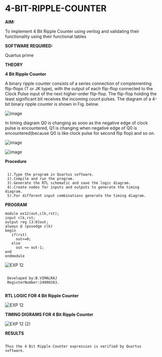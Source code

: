 # 4-BIT-RIPPLE-COUNTER

**AIM:**

To implement  4 Bit Ripple Counter using verilog and validating their functionality using their functional tables

**SOFTWARE REQUIRED:**

Quartus prime

**THEORY**

**4 Bit Ripple Counter**

A binary ripple counter consists of a series connection of complementing flip-flops (T or JK type), with the output of each flip-flop connected to the Clock Pulse input of the next higher-order flip-flop. The flip-flop holding the least significant bit receives the incoming count pulses. The diagram of a 4-bit binary ripple counter is shown in Fig. below.

![image](https://github.com/naavaneetha/4-BIT-RIPPLE-COUNTER/assets/154305477/cb4b74d4-31ab-4359-95d0-d22e67daba13)

In timing diagram Q0 is changing as soon as the negative edge of clock pulse is encountered, Q1 is changing when negative edge of Q0 is encountered(because Q0 is like clock pulse for second flip flop) and so on.

![image](https://github.com/naavaneetha/4-BIT-RIPPLE-COUNTER/assets/154305477/a573a7d6-014e-4e54-93e6-e2ac9530960b)

![image](https://github.com/naavaneetha/4-BIT-RIPPLE-COUNTER/assets/154305477/85e1958a-2fc1-49bb-9a9f-d58ccbf3663c)

**Procedure**

```

 1).Type the program in Quartus software.
 2).Compile and run the program.
 3).Generate the RTL schematic and save the logic diagram.
 4).Create nodes for inputs and outputs to generate the timing diagram.
 5).For different input combinations generate the timing diagram.

```

**PROGRAM**

```
module ex12(out,clk,rst);
input clk,rst;
output reg [3:0]out;
always @ (posedge clk)
begin
   if(rst)
     out<=0;
   else 
     out <= out-1;
end
endmodule

```
![EXP  12](https://github.com/user-attachments/assets/0a2af201-d487-4099-bd43-acecbd827738)

```

 Developed by:B.VIMALRAJ
 RegisterNumber:24900283.


```

**RTL LOGIC FOR 4 Bit Ripple Counter**

![EXP 12](https://github.com/user-attachments/assets/6c87e507-495e-4ed7-91c0-c13c2642956b)


**TIMING DIGRAMS FOR 4 Bit Ripple Counter**

![EXP 12 (2)](https://github.com/user-attachments/assets/425d6218-06e3-41b6-9c76-895b64d7e2c6)



**RESULTS**

```

Thus the 4 Bit Ripple Counter expression is verified by Quartus software.

```
